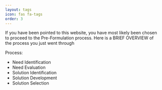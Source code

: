 ```yaml
---
layout: tags
icon: fas fa-tags
order: 3
---
```

If you have been pointed to this website, you have most likely been chosen to proceed to the Pre-Formulation process. Here is a BRIEF OVERVIEW of the process you just went through

Process: 
- Need Identification
- Need Evaluation
- Solution Identification
- Solution Development
- Solution Selection
